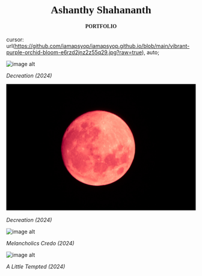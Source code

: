 <html>
<head>
   <meta charset="UTF-8">
    <meta name="viewport" content="width=device-width, initial-scale=1.0">
    <title>Custom Cursor Example</title>
    <style>
        /* Change the cursor for the whole page */
        body {
            cursor: url(https://github.com/iamapsyop/iamapsyop.github.io/blob/main/vibrant-purple-orchid-bloom-e6rzd2jnz2z55q29.jpg?raw=true), auto; 
        }
    </style>
</head>
  
<body>
<h1 style="font-family:Times New Roman; text-align: center;">Ashanthy Shahananth</h1>
<h4 style="font-family:Times New Roman; text-align: center;">PORTFOLIO</h4>

cursor: url(https://github.com/iamapsyop/iamapsyop.github.io/blob/main/vibrant-purple-orchid-bloom-e6rzd2jnz2z55q29.jpg?raw=true), auto;


</body>
</html>



![image alt](https://github.com/iamapsyop/iamapsyop.github.io/blob/main/_MG_1123.jpg?raw=true) 

_Decreation (2024)_

![image alt](https://github.com/iamapsyop/iamapsyop.github.io/blob/main/_MG_0936-3.jpg?raw=true) 

_Decreation (2024)_

![image alt](https://github.com/iamapsyop/iamapsyop.github.io/blob/main/IMG_9513.JPG?raw=true) 

_Melancholics Credo (2024)_

![image alt](https://github.com/iamapsyop/iamapsyop.github.io/blob/main/_MG_9848.jpg?raw=true) 

_A Little Tempted (2024)_
